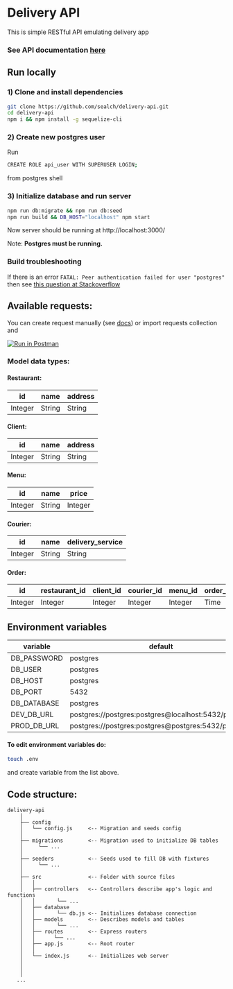# Delivery API

This is simple RESTful API emulating delivery app

### See API documentation <a href="https://documenter.getpostman.com/view/7031084/SzYbwwT6?version=latest">here</a>

## Run locally
### 1) Clone and install dependencies
```bash
git clone https://github.com/sealch/delivery-api.git
cd delivery-api
npm i && npm install -g sequelize-cli

```
### 2) Create new postgres user
Run
```bash
CREATE ROLE api_user WITH SUPERUSER LOGIN;

```
from postgres shell

### 3) Initialize database and run server
```bash
npm run db:migrate && npm run db:seed
npm run build && DB_HOST="localhost" npm start

```

Now server should be running at http://localhost:3000/

Note: <b>Postgres must be running.</b>

### Build troubleshooting
If there is an error `FATAL: Peer authentication failed for user "postgres"` then see <a href="https://stackoverflow.com/questions/18664074/getting-error-peer-authentication-failed-for-user-postgres-when-trying-to-ge">this question at Stackoverflow</a>

## Available requests:
You can create request manually (see <a href="https://documenter.getpostman.com/view/7031084/SzYbwwT6?version=latest">docs</a>) or import requests collection and <div style="vertical-align: middle;">[![Run in Postman](https://run.pstmn.io/button.svg)](https://app.getpostman.com/run-collection/e3a1fe73004491af042f)</div>

### Model data types:
#### Restaurant:
| id | name |  address |
| ------ | ------ | ------ |
| Integer | String | String |

#### Client:
| id | name |  address |
| ------ | ------ | ------ |
| Integer | String | String |

#### Menu:
| id | name |  price |
| ------ | ------ | ------ |
| Integer | String | Integer |

#### Courier:
| id | name |  delivery_service |
| ------ | ------ | ------ |
| Integer | String | String |

#### Order:
| id | restaurant_id | client_id | courier_id | menu_id | order_time | delivery_time |
| ------ | ------ | ------ | ------ | ------ | ------ | ------ |
| Integer | Integer | Integer | Integer | Integer | Time | Time |

## Environment variables
| variable | default |  required |
| ------ | ------ | ------ |
| DB_PASSWORD | postgres | no |
| DB_USER | postgres | no |
| DB_HOST | postgres | yes |
| DB_PORT | 5432 | no |
| DB_DATABASE | postgres | no |
| DEV_DB_URL | postgres://postgres:postgres@localhost:5432/postgres | no |
| PROD_DB_URL | postgres://postgres:postgres@postgres:5432/postgres | no |

#### To edit environment variables do:

```bash
touch .env

```
and create variable from the list above.

## Code structure:
```
delivery-api
    │  
    ├── config
    │   └── config.js     <-- Migration and seeds config
    │ 
    ├── migrations        <-- Migration used to initialize DB tables
    │     └── ...
    │ 
    ├── seeders           <-- Seeds used to fill DB with fixtures
    │     └── ...
    │ 
    ├── src               <-- Folder with source files
    │   │ 
    │   ├── controllers   <-- Controllers describe app's logic and functions
    │   │       └── ...
    │   ├── database      
    │   │       └── db.js <-- Initializes database connection
    │   ├── models        <-- Describes models and tables
    │   │       └── ...
    │   ├── routes        <-- Express routers
    │   │      └── ...
    │   ├── app.js        <-- Root router
    │   │ 
    │   └── index.js      <-- Initializes web server
    │
    │
    │
   ...
```


